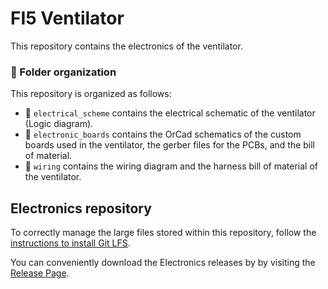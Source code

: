 FI5 Ventilator
==============
This repository contains the electronics of the ventilator.

### :file_folder: Folder organization
This repository is organized as follows:
- 🔘 `electrical_scheme` contains the electrical schematic of the ventilator (Logic diagram).
- 🔘 `electronic_boards` contains the OrCad schematics of the custom boards used in the ventilator, the gerber files for the PCBs, and the bill of material.
- 🔘 `wiring` contains the wiring diagram and the harness bill of material of the ventilator.

## Electronics repository
To correctly manage the large files stored within this repository, follow the [instructions to install Git LFS][1].

You can conveniently download the Electronics releases by by visiting the [Release Page][2].

[1]: https://help.github.com/en/articles/installing-git-large-file-storage
[2]: https://github.com/icub-tech-iit/ventilator-FI5/releases

